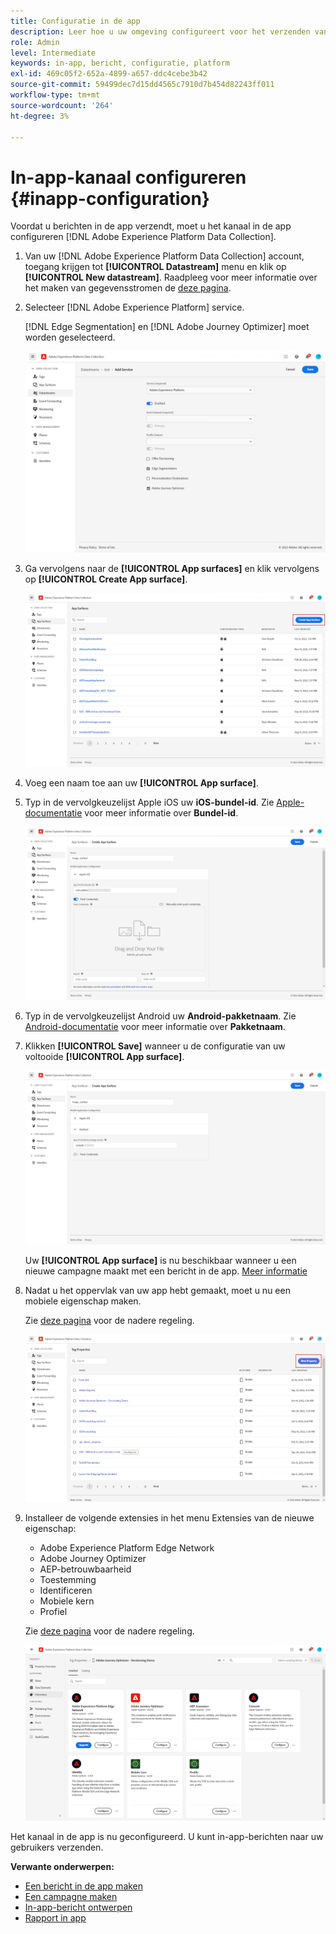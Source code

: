 ```yaml
---
title: Configuratie in de app
description: Leer hoe u uw omgeving configureert voor het verzenden van In-app-berichten met Journey Optimizer
role: Admin
level: Intermediate
keywords: in-app, bericht, configuratie, platform
exl-id: 469c05f2-652a-4899-a657-ddc4cebe3b42
source-git-commit: 59499dec7d15dd4565c7910d7b454d82243ff011
workflow-type: tm+mt
source-wordcount: '264'
ht-degree: 3%

---
```


# In-app-kanaal configureren {#inapp-configuration}

Voordat u berichten in de app verzendt, moet u het kanaal in de app configureren [!DNL Adobe Experience Platform Data Collection].

1. Van uw [!DNL Adobe Experience Platform Data Collection] account, toegang krijgen tot **[!UICONTROL Datastream]** menu en klik op **[!UICONTROL New datastream]**. Raadpleeg voor meer informatie over het maken van gegevensstromen de [deze pagina](https://aep-sdks.gitbook.io/docs/getting-started/configure-datastreams).

1. Selecteer [!DNL Adobe Experience Platform] service.

   [!DNL Edge Segmentation] en [!DNL Adobe Journey Optimizer] moet worden geselecteerd.

   ![](assets/inapp_config_6.png)

1. Ga vervolgens naar de **[!UICONTROL App surfaces]** en klik vervolgens op **[!UICONTROL Create App surface]**.

   ![](assets/inapp_config_1.png)

1. Voeg een naam toe aan uw **[!UICONTROL App surface]**.

1. Typ in de vervolgkeuzelijst Apple iOS uw **iOS-bundel-id**. Zie [Apple-documentatie](https://developer.apple.com/documentation/appstoreconnectapi/bundle_ids) voor meer informatie over **Bundel-id**.

   ![](assets/inapp_config_2.png)

1. Typ in de vervolgkeuzelijst Android uw **Android-pakketnaam**. Zie [Android-documentatie](https://support.google.com/admob/answer/9972781?hl=en#:~:text=The%20package%20name%20of%20an,supported%20third%2Dparty%20Android%20stores) voor meer informatie over **Pakketnaam**.

1. Klikken **[!UICONTROL Save]** wanneer u de configuratie van uw voltooide **[!UICONTROL App surface]**.

   ![](assets/inapp_config_3.png)

   Uw **[!UICONTROL App surface]** is nu beschikbaar wanneer u een nieuwe campagne maakt met een bericht in de app. [Meer informatie](create-in-app.md)

1. Nadat u het oppervlak van uw app hebt gemaakt, moet u nu een mobiele eigenschap maken.

   Zie [deze pagina](https://experienceleague.adobe.com/docs/experience-platform/tags/admin/companies-and-properties.html#for-mobile) voor de nadere regeling.

   ![](assets/inapp_config_4.png)

1. Installeer de volgende extensies in het menu Extensies van de nieuwe eigenschap:

   * Adobe Experience Platform Edge Network
   * Adobe Journey Optimizer
   * AEP-betrouwbaarheid
   * Toestemming
   * Identificeren
   * Mobiele kern
   * Profiel

   Zie [deze pagina](https://experienceleague.adobe.com/docs/experience-platform/tags/ui/extensions/overview.html#add-a-new-extension) voor de nadere regeling.

   ![](assets/inapp_config_5.png)

Het kanaal in de app is nu geconfigureerd. U kunt in-app-berichten naar uw gebruikers verzenden.

**Verwante onderwerpen:**

* [Een bericht in de app maken](create-in-app.md)
* [Een campagne maken](../campaigns/create-campaign.md)
* [In-app-bericht ontwerpen](design-in-app.md)
* [Rapport in app](../reports/campaign-global-report.md#inapp-report)
